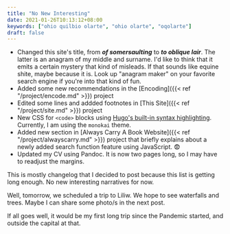 ```yaml
---
title: "No New Interesting"
date: 2021-01-26T10:13:12+08:00
keywords: ["ohio quilbio olarte", "ohio olarte", "oqolarte"]
draft: false
---
```

- Changed this site's title, from *__of somersaulting__* to *__to oblique lair__*.
The latter is an anagram of my middle and surname.
I'd like to think that it emits a certain mystery that kind of misleads.
If that sounds like equine shite, maybe because it is.
Look up "anagram maker" on your favorite search engine if you're into that kind of fun.
- Added some new recommendations in the [Encoding]({{< ref "/project/encode.md" >}}) project
- Edited some lines and addded footnotes in [This Site]({{< ref "/project/site.md" >}}) project
- New CSS for `<code>` blocks using [Hugo's built-in syntax highlighting](https://gohugo.io/content-management/syntax-highlighting/).
Currently, I am using the `monokai` theme.
- Added new section in [Always Carry A Book Website]({{< ref "/project/alwayscarry.md" >}}) project that briefly explains about a newly added search function feature using JavaScript. 😨
- Updated my CV using Pandoc.
It is now two pages long, so I may have to readjust the margins.

This is mostly changelog that I decided to post because this list is getting long enough.
No new interesting narratives for now.

Well, tomorrow, we scheduled a trip to Liliw.
We hope to see waterfalls and trees.
Maybe I can share some photo/s in the next post.

If all goes well, it would be my first long trip since the Pandemic started, and outside the capital at that.
